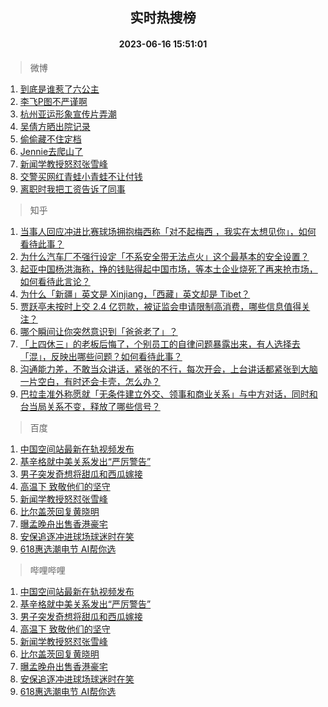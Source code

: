 <div align="center"><h2>实时热搜榜</h2><h4>2023-06-16 15:51:01</h4></div>

> 微博  

1. [到底是谁惹了六公主](https://s.weibo.com/weibo?q=%23%E5%88%B0%E5%BA%95%E6%98%AF%E8%B0%81%E6%83%B9%E4%BA%86%E5%85%AD%E5%85%AC%E4%B8%BB%23&t=31&band_rank=1&Refer=top)<br />
2. [李飞P图不严谨啊](https://s.weibo.com/weibo?q=%23%E6%9D%8E%E9%A3%9EP%E5%9B%BE%E4%B8%8D%E4%B8%A5%E8%B0%A8%E5%95%8A%23&t=31&band_rank=2&Refer=top)<br />
3. [杭州亚运形象宣传片弄潮](https://s.weibo.com/weibo?q=%23%E6%9D%AD%E5%B7%9E%E4%BA%9A%E8%BF%90%E5%BD%A2%E8%B1%A1%E5%AE%A3%E4%BC%A0%E7%89%87%E5%BC%84%E6%BD%AE%23&t=31&band_rank=3&Refer=top)<br />
4. [吴倩方晒出院记录](https://s.weibo.com/weibo?q=%23%E5%90%B4%E5%80%A9%E6%96%B9%E6%99%92%E5%87%BA%E9%99%A2%E8%AE%B0%E5%BD%95%23&t=31&band_rank=4&Refer=top)<br />
5. [偷偷藏不住定档](https://s.weibo.com/weibo?q=%E5%81%B7%E5%81%B7%E8%97%8F%E4%B8%8D%E4%BD%8F%E5%AE%9A%E6%A1%A3&t=31&band_rank=5&Refer=top)<br />
6. [Jennie去爬山了](https://s.weibo.com/weibo?q=%23Jennie%E5%8E%BB%E7%88%AC%E5%B1%B1%E4%BA%86%23&t=31&band_rank=6&Refer=top)<br />
7. [新闻学教授怒怼张雪峰](https://s.weibo.com/weibo?q=%23%E6%96%B0%E9%97%BB%E5%AD%A6%E6%95%99%E6%8E%88%E6%80%92%E6%80%BC%E5%BC%A0%E9%9B%AA%E5%B3%B0%23&t=31&band_rank=7&Refer=top)<br />
8. [交警买网红青蛙小青蛙不让付钱](https://s.weibo.com/weibo?q=%23%E4%BA%A4%E8%AD%A6%E4%B9%B0%E7%BD%91%E7%BA%A2%E9%9D%92%E8%9B%99%E5%B0%8F%E9%9D%92%E8%9B%99%E4%B8%8D%E8%AE%A9%E4%BB%98%E9%92%B1%23&t=31&band_rank=8&Refer=top)<br />
9. [离职时我把工资告诉了同事](https://s.weibo.com/weibo?q=%23%E7%A6%BB%E8%81%8C%E6%97%B6%E6%88%91%E6%8A%8A%E5%B7%A5%E8%B5%84%E5%91%8A%E8%AF%89%E4%BA%86%E5%90%8C%E4%BA%8B%23&t=31&band_rank=9&Refer=top)<br />

> 知乎  

1. [当事人回应冲进比赛球场拥抱梅西称「对不起梅西 ，我实在太想见你」，如何看待此事？](https://www.zhihu.com/question/606862192)<br />
2. [为什么汽车厂不强行设定「不系安全带无法点火」这个最基本的安全设置？](https://www.zhihu.com/question/604311886)<br />
3. [起亚中国杨洪海称，挣的钱贴得起中国市场，等本土企业烧死了再来抢市场，如何看待此言论？](https://www.zhihu.com/question/606934018)<br />
4. [为什么「新疆」英文是 Xinjiang，「西藏」英文却是 Tibet？](https://www.zhihu.com/question/606293073)<br />
5. [贾跃亭未按时上交 2.4 亿罚款，被证监会申请限制高消费，哪些信息值得关注？](https://www.zhihu.com/question/606764539)<br />
6. [哪个瞬间让你突然意识到「爸爸老了」？](https://www.zhihu.com/question/606162864)<br />
7. [「上四休三」的老板后悔了，个别员工的自律问题暴露出来，有人选择去「混」，反映出哪些问题？如何看待此事？](https://www.zhihu.com/question/606430833)<br />
8. [沟通能力差，不敢当众讲话，紧张的不行，每次开会，上台讲话都紧张到大脑一片空白，有时还会卡壳，怎么办？](https://www.zhihu.com/question/268876241)<br />
9. [巴拉圭准外称愿就「无条件建立外交、领事和商业关系」与中方对话，同时和台当局关系不变，释放了哪些信号？](https://www.zhihu.com/question/606637125)<br />

> 百度  

1. [中国空间站最新在轨视频发布](https://www.baidu.com/s?wd=%E4%B8%AD%E5%9B%BD%E7%A9%BA%E9%97%B4%E7%AB%99%E6%9C%80%E6%96%B0%E5%9C%A8%E8%BD%A8%E8%A7%86%E9%A2%91%E5%8F%91%E5%B8%83&sa=fyb_news&rsv_dl=fyb_news)<br />
2. [基辛格就中美关系发出“严厉警告”](https://www.baidu.com/s?wd=%E5%9F%BA%E8%BE%9B%E6%A0%BC%E5%B0%B1%E4%B8%AD%E7%BE%8E%E5%85%B3%E7%B3%BB%E5%8F%91%E5%87%BA%E2%80%9C%E4%B8%A5%E5%8E%89%E8%AD%A6%E5%91%8A%E2%80%9D&sa=fyb_news&rsv_dl=fyb_news)<br />
3. [男子突发奇想将甜瓜和西瓜嫁接](https://www.baidu.com/s?wd=%E7%94%B7%E5%AD%90%E7%AA%81%E5%8F%91%E5%A5%87%E6%83%B3%E5%B0%86%E7%94%9C%E7%93%9C%E5%92%8C%E8%A5%BF%E7%93%9C%E5%AB%81%E6%8E%A5&sa=fyb_news&rsv_dl=fyb_news)<br />
4. [高温下 致敬他们的坚守](https://www.baidu.com/s?wd=%E9%AB%98%E6%B8%A9%E4%B8%8B+%E8%87%B4%E6%95%AC%E4%BB%96%E4%BB%AC%E7%9A%84%E5%9D%9A%E5%AE%88&sa=fyb_news&rsv_dl=fyb_news)<br />
5. [新闻学教授怒怼张雪峰](https://www.baidu.com/s?wd=%E6%96%B0%E9%97%BB%E5%AD%A6%E6%95%99%E6%8E%88%E6%80%92%E6%80%BC%E5%BC%A0%E9%9B%AA%E5%B3%B0&sa=fyb_news&rsv_dl=fyb_news)<br />
6. [比尔盖茨回复黄晓明](https://www.baidu.com/s?wd=%E6%AF%94%E5%B0%94%E7%9B%96%E8%8C%A8%E5%9B%9E%E5%A4%8D%E9%BB%84%E6%99%93%E6%98%8E&sa=fyb_news&rsv_dl=fyb_news)<br />
7. [曝孟晚舟出售香港豪宅](https://www.baidu.com/s?wd=%E6%9B%9D%E5%AD%9F%E6%99%9A%E8%88%9F%E5%87%BA%E5%94%AE%E9%A6%99%E6%B8%AF%E8%B1%AA%E5%AE%85&sa=fyb_news&rsv_dl=fyb_news)<br />
8. [安保追逐冲进球场球迷时在笑](https://www.baidu.com/s?wd=%E5%AE%89%E4%BF%9D%E8%BF%BD%E9%80%90%E5%86%B2%E8%BF%9B%E7%90%83%E5%9C%BA%E7%90%83%E8%BF%B7%E6%97%B6%E5%9C%A8%E7%AC%91&sa=fyb_news&rsv_dl=fyb_news)<br />
9. [618惠选潮电节 AI帮你选](https://www.baidu.com/s?wd=618%E6%83%A0%E9%80%89%E6%BD%AE%E7%94%B5%E8%8A%82&sa=fyb_news&rsv_dl=fyb_news)<br />

> 哔哩哔哩  

1. [中国空间站最新在轨视频发布](https://www.baidu.com/s?wd=%E4%B8%AD%E5%9B%BD%E7%A9%BA%E9%97%B4%E7%AB%99%E6%9C%80%E6%96%B0%E5%9C%A8%E8%BD%A8%E8%A7%86%E9%A2%91%E5%8F%91%E5%B8%83&sa=fyb_news&rsv_dl=fyb_news)<br />
2. [基辛格就中美关系发出“严厉警告”](https://www.baidu.com/s?wd=%E5%9F%BA%E8%BE%9B%E6%A0%BC%E5%B0%B1%E4%B8%AD%E7%BE%8E%E5%85%B3%E7%B3%BB%E5%8F%91%E5%87%BA%E2%80%9C%E4%B8%A5%E5%8E%89%E8%AD%A6%E5%91%8A%E2%80%9D&sa=fyb_news&rsv_dl=fyb_news)<br />
3. [男子突发奇想将甜瓜和西瓜嫁接](https://www.baidu.com/s?wd=%E7%94%B7%E5%AD%90%E7%AA%81%E5%8F%91%E5%A5%87%E6%83%B3%E5%B0%86%E7%94%9C%E7%93%9C%E5%92%8C%E8%A5%BF%E7%93%9C%E5%AB%81%E6%8E%A5&sa=fyb_news&rsv_dl=fyb_news)<br />
4. [高温下 致敬他们的坚守](https://www.baidu.com/s?wd=%E9%AB%98%E6%B8%A9%E4%B8%8B+%E8%87%B4%E6%95%AC%E4%BB%96%E4%BB%AC%E7%9A%84%E5%9D%9A%E5%AE%88&sa=fyb_news&rsv_dl=fyb_news)<br />
5. [新闻学教授怒怼张雪峰](https://www.baidu.com/s?wd=%E6%96%B0%E9%97%BB%E5%AD%A6%E6%95%99%E6%8E%88%E6%80%92%E6%80%BC%E5%BC%A0%E9%9B%AA%E5%B3%B0&sa=fyb_news&rsv_dl=fyb_news)<br />
6. [比尔盖茨回复黄晓明](https://www.baidu.com/s?wd=%E6%AF%94%E5%B0%94%E7%9B%96%E8%8C%A8%E5%9B%9E%E5%A4%8D%E9%BB%84%E6%99%93%E6%98%8E&sa=fyb_news&rsv_dl=fyb_news)<br />
7. [曝孟晚舟出售香港豪宅](https://www.baidu.com/s?wd=%E6%9B%9D%E5%AD%9F%E6%99%9A%E8%88%9F%E5%87%BA%E5%94%AE%E9%A6%99%E6%B8%AF%E8%B1%AA%E5%AE%85&sa=fyb_news&rsv_dl=fyb_news)<br />
8. [安保追逐冲进球场球迷时在笑](https://www.baidu.com/s?wd=%E5%AE%89%E4%BF%9D%E8%BF%BD%E9%80%90%E5%86%B2%E8%BF%9B%E7%90%83%E5%9C%BA%E7%90%83%E8%BF%B7%E6%97%B6%E5%9C%A8%E7%AC%91&sa=fyb_news&rsv_dl=fyb_news)<br />
9. [618惠选潮电节 AI帮你选](https://www.baidu.com/s?wd=618%E6%83%A0%E9%80%89%E6%BD%AE%E7%94%B5%E8%8A%82&sa=fyb_news&rsv_dl=fyb_news)<br />
